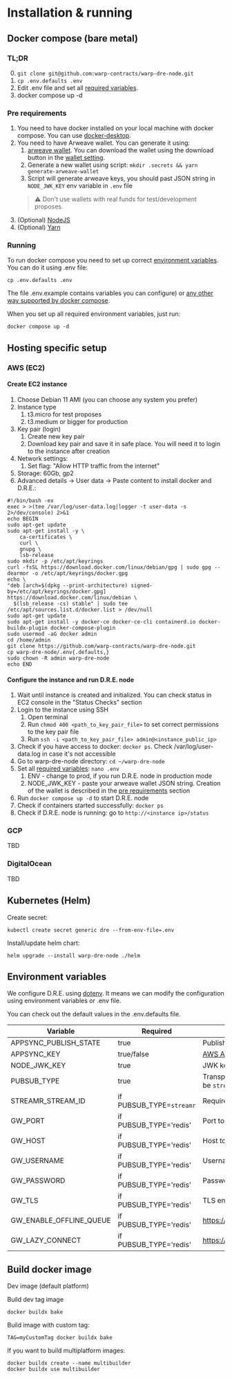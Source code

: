 # Installation & running
## Docker compose (bare metal)

### TL;DR

0. `git clone git@github.com:warp-contracts/warp-dre-node.git`
1. `cp .env.defaults .env`
2. Edit .env file and set all [required variables](#environment-variables).
3. docker compose up -d

### Pre requirements

1. You need to have docker installed on your local machine with docker compose. You can
   use [docker-desktop](https://www.docker.com/products/docker-desktop/).
2. You need to have Arweave wallet. You can generate it using:
   1. [arweave wallet](https://arweave.app/add). You can download the wallet using the download button in
      the [wallet setting](https://arweave.app/settings).
   2. Generate a new wallet using script: `mkdir .secrets && yarn generate-arweave-wallet`
   3. Script will generate arweave keys, you should past JSON string in `NODE_JWK_KEY` env variable in `.env` file
   > ⚠️ Don't use wallets with real funds for test/development proposes.
3. (Optional) [NodeJS](https://nodejs.org/en/download/)
4. (Optional) [Yarn](https://classic.yarnpkg.com/lang/en/docs/install/)

### Running

To run docker compose you need to set up correct [environment variables](#environment-variables).
You can do it using .env file:

```shell
cp .env.defaults .env
```

The file .env.example contains variables you can configure)
or [any other way supported by docker compose](https://docs.docker.com/compose/envvars-precedence/).

When you set up all required environment variables, just run:

```shell
docker compose up -d
```

## Hosting specific setup

### AWS (EC2)

#### Create EC2 instance
1. Choose Debian 11 AMI (you can choose any system you prefer)
2. Instance type
   1. t3.micro for test proposes
   2. t3.medium or bigger for production
3. Key pair (login)
   1. Create new key pair
   2. Download key pair and save it in safe place. You will need it to login to the instance after creation
4. Network settings:
   1. Set flag: "Allow HTTP traffic from the internet"
5. Storage: 60Gb, gp2
6. Advanced details -> User data -> Paste content to install docker and D.R.E.:

```shell
#!/bin/bash -ex
exec > >(tee /var/log/user-data.log|logger -t user-data -s 2>/dev/console) 2>&1
echo BEGIN
sudo apt-get update
sudo apt-get install -y \
    ca-certificates \
    curl \
    gnupg \
    lsb-release
sudo mkdir -p /etc/apt/keyrings
curl -fsSL https://download.docker.com/linux/debian/gpg | sudo gpg --dearmor -o /etc/apt/keyrings/docker.gpg
echo \
"deb [arch=$(dpkg --print-architecture) signed-by=/etc/apt/keyrings/docker.gpg] https://download.docker.com/linux/debian \
  $(lsb_release -cs) stable" | sudo tee /etc/apt/sources.list.d/docker.list > /dev/null
sudo apt-get update
sudo apt-get install -y docker-ce docker-ce-cli containerd.io docker-buildx-plugin docker-compose-plugin
sudo usermod -aG docker admin
cd /home/admin
git clone https://github.com/warp-contracts/warp-dre-node.git
cp warp-dre-node/.env{.defaults,}
sudo chown -R admin warp-dre-node 
echo END
```

#### Configure the instance and run D.R.E. node

1. Wait until instance is created and initialized. You can check status in EC2 console in the "Status Checks" section
2. Login to the instance using SSH
   1. Open terminal
   2. Run `chmod 400 <path_to_key_pair_file>` to set correct permissions to the key pair file
   3. Run `ssh -i <path_to_key_pair_file> admin@<instance_public_ip>`
3. Check if you have access to docker: `docker ps`. Check /var/log/user-data.log in case it's not accessible
4. Go to warp-dre-node directory: `cd ~/warp-dre-node`
4. Set all [required variables](#environment-variables): `nano .env`
   1. ENV - change to prod, if you run D.R.E. node in production mode
   2. NODE_JWK_KEY - paste your arweave wallet JSON string. Creation of the wallet is described in the [pre requirements](#pre-requirements) section
5. Run `docker compose up -d` to start D.R.E. node
6. Check if containers started successfully: `docker ps`
7. Check if D.R.E. node is running: go to `http://<instance ip>/status`

### GCP

TBD

### DigitalOcean

TBD

## Kubernetes (Helm)

Create secret:
```shell
kubectl create secret generic dre --from-env-file=.env
```

Install/update helm chart:
```shell
helm upgrade --install warp-dre-node ./helm
```


## Environment variables

We configure D.R.E. using [dotenv](https://github.com/motdotla/dotenv#usage). It means we can modify the configuration
using environment variables or .env file.

You can check out the default values in the .env.defaults file.

| Variable                | Required                 | Description                                                                                                  |
|-------------------------|--------------------------|--------------------------------------------------------------------------------------------------------------|
| APPSYNC_PUBLISH_STATE   | true                     | Publish state into the appsync. Requires non-empty APPSYNC_KEY.                                              |
| APPSYNC_KEY             | true/false               | [AWS AppSync](https://aws.amazon.com/appsync/) key.                                                          |
| NODE_JWK_KEY            | true                     | JWK key of Arweave wallet. See more in [Pre requirements](#Pre-requirements) section.                        |
| PUBSUB_TYPE             | true                     | Transport for node pub/sub. The node gets information about new blocks with it. Can be `streamr` or `redis`. |
| STREAMR_STREAM_ID       | if PUBSUB_TYPE=`streamr` | Required when PUBSUB_TYPE is streamr. Streamr stream id                                                      |
| GW_PORT                 | if PUBSUB_TYPE='redis'   | Port to Redis pubsub instance                                                                                |
| GW_HOST                 | if PUBSUB_TYPE='redis'   | Host to Redis pubsub instance                                                                                |
| GW_USERNAME             | if PUBSUB_TYPE='redis'   | Username for authenticating to Redis pubsub instance                                                         |
| GW_PASSWORD             | if PUBSUB_TYPE='redis'   | Password for authenticating to Redis pubsub instance                                                         |
| GW_TLS                  | if PUBSUB_TYPE='redis'   | TLS enabled/disabled for Redis pubsub instance                                                               |
| GW_ENABLE_OFFLINE_QUEUE | if PUBSUB_TYPE='redis'   | https://luin.github.io/ioredis/interfaces/CommonRedisOptions.html#enableOfflineQueue                         |
| GW_LAZY_CONNECT         | if PUBSUB_TYPE='redis'   | https://luin.github.io/ioredis/interfaces/CommonRedisOptions.html#lazyConnect                                |


## Build docker image

Dev image (default platform)

Build dev tag image

```shell
docker buildx bake
```

Build image with custom tag:

```shell
TAG=myCustomTag docker buildx bake
```

If you want to build multiplatform images:

```shell
docker buildx create --name multibuilder
docker buildx use multibuilder
```
